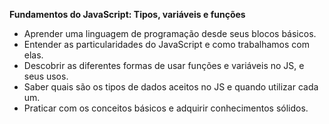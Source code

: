 **Fundamentos do JavaScript: Tipos, variáveis e funções**

- Aprender uma linguagem de programação desde seus blocos básicos.
- Entender as particularidades do JavaScript e como trabalhamos com elas.
- Descobrir as diferentes formas de usar funções e variáveis no JS, e seus usos.
- Saber quais são os tipos de dados aceitos no JS e quando utilizar cada um.
- Praticar com os conceitos básicos e adquirir conhecimentos sólidos.